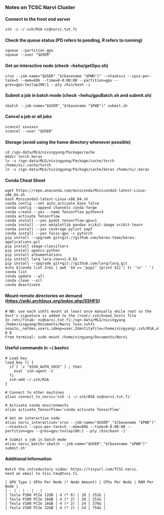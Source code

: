 ### Notes on TCSC Narvi Cluster

#### Connect to the front end server
```plaintext
ssh -i ~/.ssh/RSA ni@narvi.tut.fi
```

#### Check the queue status (PD refers to pending, R refers to running)
```plaintext
squeue --partition gpu
squeue --user "$USER"
```

#### Get an interactive node (check ~hehu/getGpu.sh)
```plaintext
srun --job-name="$USER"_"$(basename "$PWD")" --ntasks=1 --cpus-per-task=5 --mem=60G --time=0-8:00:00 --partition=gpu --gres=gpu:teslap100:1 --pty /bin/bash -i
```

#### Submit a job in batch mode (check ~hehu/gpuBatch.sh and submit.sh)
```plaintext
sbatch --job-name="$USER"_"$(basename "$PWD")" submit.sh
```

#### Cancel a job or all jobs
```plaintext
scancel xxxxxxx
scancel --user "$USER"
```

#### Storage (avoid using the home directory whenever possible)
```plaintext
cd /sgn-data/MLG/nixingyang/Package/cache
mkdir torch keras
ln -s /sgn-data/MLG/nixingyang/Package/cache/torch /home/ni/.cache/torch
ln -s /sgn-data/MLG/nixingyang/Package/cache/keras /home/ni/.keras
```

#### Conda Cheat Sheet
```plaintext
wget https://repo.anaconda.com/miniconda/Miniconda3-latest-Linux-x86_64.sh
bash Miniconda3-latest-Linux-x86_64.sh
conda config --set auto_activate_base false
conda config --append channels conda-forge
conda create --yes --name TensorFlow python=3
conda activate TensorFlow
conda install --yes pydot tensorflow-gpu=1
conda install --yes matplotlib pandas scikit-image scikit-learn
conda install --yes coverage pylint yapf
conda install --yes faiss-gpu -c pytorch
pip install --upgrade git+git://github.com/keras-team/keras-applications.git
pip install image-classifiers
pip install opencv-python
pip install albumentations
pip install larq larq-zoo==1.0.b2
pip install --upgrade git+git://github.com/larq/larq.git
echo $(conda list 2>&1 | awk '$4 == "pypi" {print $1}'| tr '\n' ' ')
conda list
conda update --all
conda clean --all
conda deactivate
```

#### Mount remote directories on demand (https://wiki.archlinux.org/index.php/SSHFS)
```plaintext
# NB: use each sshfs mount at least once manually while root so the host's signature is added to the /root/.ssh/known_hosts file
In /etc/fstab: ni@narvi.tut.fi:/sgn-data/MLG/nixingyang /home/xingyang/Documents/Narvi fuse.sshfs noauto,_netdev,users,idmap=user,IdentityFile=/home/xingyang/.ssh/RSA,allow_other,reconnect,follow_symlinks 0 0
From terminal: sudo mount /home/xingyang/Documents/Narvi
```

#### Useful commands in ~/.bashrc
```plaintext
# Load key
load_key () {
  if [ -z "$SSH_AUTH_SOCK" ] ; then
    eval `ssh-agent -s`
  fi
  ssh-add ~/.ssh/RSA
}

# Connect to other machines
alias connect_to_narvi='ssh -i ~/.ssh/RSA ni@narvi.tut.fi'

# Activate conda environments
alias activate_TensorFlow='conda activate TensorFlow'

# Get an interactive node
alias narvi_interactive='srun --job-name="$USER"_"$(basename "$PWD")" --ntasks=1 --cpus-per-task=5 --mem=60G --time=0-8:00:00 --partition=gpu --gres=gpu:teslap100:1 --pty /bin/bash -i'

# Submit a job in batch mode
alias narvi_batch='sbatch --job-name="$USER"_"$(basename "$PWD")" submit.sh'
```

#### Additional Information
```plaintext
Watch the introductory video: https://tinyurl.com/TCSC-narvi.
Send an email to tcsc.tau@tuni.fi.

| GPU Type | GPUs Per Node (* Node Amount) | CPUs Per Node | RAM Per Node |
| - | - | - | - |
| Tesla P100 PCIe 12GB | 4 (* 6) | 20 | 251G |
| Tesla P100 PCIe 16GB | 4 (* 2) | 20 | 251G |
| Tesla V100 PCIe 16GB | 4 (* 2) | 24 | 376G |
| Tesla V100 PCIe 32GB | 4 (* 2) | 24 | 754G |
```
